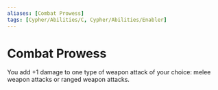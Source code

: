 ```yaml
---
aliases: [Combat Prowess]
tags: [Cypher/Abilities/C, Cypher/Abilities/Enabler]
---
```


# Combat Prowess

You add +1 damage to one type of weapon attack of your choice: melee weapon attacks or ranged weapon attacks.
